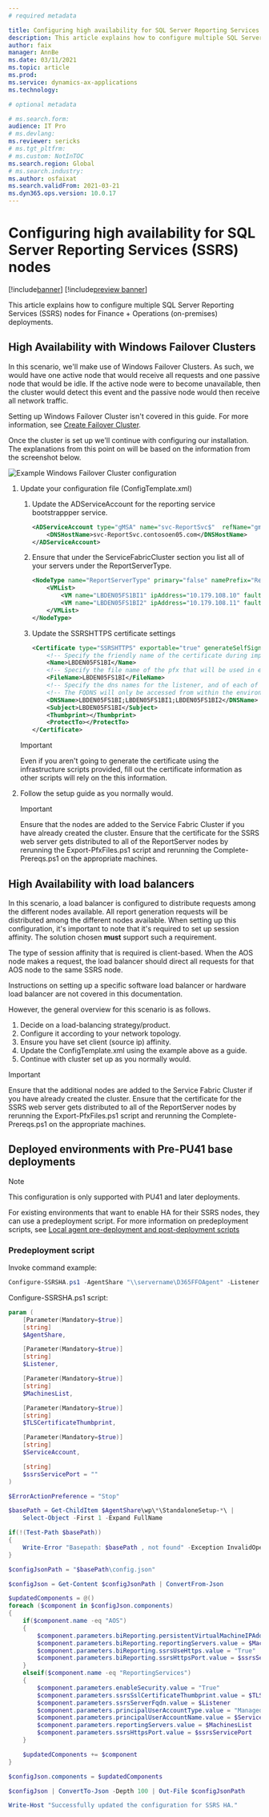 ```yaml
---
# required metadata

title: Configuring high availability for SQL Server Reporting Services (SSRS) nodes
description: This article explains how to configure multiple SQL Server Reporting Services (SSRS) nodes for Finance + Operations (on-premises) deployments.
author: faix
manager: AnnBe
ms.date: 03/11/2021
ms.topic: article
ms.prod:
ms.service: dynamics-ax-applications
ms.technology: 

# optional metadata

# ms.search.form:
audience: IT Pro
# ms.devlang: 
ms.reviewer: sericks
# ms.tgt_pltfrm: 
# ms.custom: NotInTOC
ms.search.region: Global
# ms.search.industry:
ms.author: osfaixat
ms.search.validFrom: 2021-03-21
ms.dyn365.ops.version: 10.0.17
---
```


# Configuring high availability for SQL Server Reporting Services (SSRS) nodes

[!include[banner](../includes/banner.md)]
[!include[preview banner](../includes/preview-banner.md)]

This article explains how to configure multiple SQL Server Reporting Services (SSRS) nodes for Finance + Operations (on-premises) deployments.

## High Availability with Windows Failover Clusters

In this scenario, we'll make use of Windows Failover Clusters. As such, we would have one active node that would receive all requests and one passive node that would be idle. If the active node were to become unavailable, then the cluster would detect this event and the passive node would then receive all network traffic.

Setting up Windows Failover Cluster isn't covered in this guide. For more information, see [Create Failover Cluster](https://docs.microsoft.com/windows-server/failover-clustering/create-failover-cluster).

Once the cluster is set up we'll continue with configuring our installation. The explanations from this point on will be based on the information from the screenshot below.

![Example Windows Failover Cluster configuration](./media/WFC.png)

1. Update your configuration file (ConfigTemplate.xml)

    1. Update the ADServiceAccount for the reporting service bootstrappper service.

        ```xml
        <ADServiceAccount type="gMSA" name="svc-ReportSvc$"  refName="gmsaSSRS">
            <DNSHostName>svc-ReportSvc.contosoen05.com</DNSHostName>
        </ADServiceAccount>
        ```

    1. Ensure that under the ServiceFabricCluster section you list all of your servers under the ReportServerType.

        ```xml
        <NodeType name="ReportServerType" primary="false" namePrefix="Rep" purpose="BI">
            <VMList>
                <VM name="LBDEN05FS1BI1" ipAddress="10.179.108.10" faultDomain="fd:/fd1" updateDomain="ud1"/>
                <VM name="LBDEN05FS1BI2" ipAddress="10.179.108.11" faultDomain="fd:/fd2" updateDomain="ud2"/>
            </VMList>
        </NodeType>
        ```

    1. Update the SSRSHTTPS certificate settings

        ```xml
        <Certificate type="SSRSHTTPS" exportable="true" generateSelfSignedCert="false" generateADCSCert="true">
            <!-- Specify the friendly name of the certificate during import operations. -->
            <Name>LBDEN05FS1BI</Name>
            <!-- Specify the file name of the pfx that will be used in export and import operations. If not specified, the name property will be used -->
            <FileName>LBDEN05FS1BI</FileName>
            <!-- Specify the dns names for the listener, and of each of the report nodes in the cluster. -->
            <!-- The FQDNS will only be accessed from within the environment so its not necessary to create external DNS entries for them. -->
            <DNSName>LBDEN05FS1BI;LBDEN05FS1BI1;LBDEN05FS1BI2</DNSName>
            <Subject>LBDEN05FS1BI</Subject>
            <Thumbprint></Thumbprint>
            <ProtectTo></ProtectTo>
        </Certificate>
        ```
    
    > [!IMPORTANT]
    > Even if you aren't going to generate the certificate using the infrastructure scripts provided, fill out the certificate information as other scripts will rely on the this information.

1. Follow the setup guide as you normally would.

    > [!IMPORTANT]
    > Ensure that the nodes are added to the Service Fabric Cluster if you have already created the cluster.
    > Ensure that the certificate for the SSRS web server gets distributed to all of the ReportServer nodes by rerunning the Export-PfxFiles.ps1 script and rerunning the Complete-Prereqs.ps1 on the appropriate machines.

## High Availability with load balancers

In this scenario, a load balancer is configured to distribute requests among the different nodes available. All report generation requests will be distributed among the different nodes available. When setting up this configuration, it's important to note that it's required to set up session affinity. The solution chosen **must** support such a requirement.

The type of session affinity that is required is client-based. When the AOS node makes a request, the load balancer should direct all requests for that AOS node to the same SSRS node. 

Instructions on setting up a specific software load balancer or hardware load balancer are not covered in this documentation.

However, the general overview for this scenario is as follows.

1. Decide on a load-balancing strategy/product.
1. Configure it according to your network topology.
1. Ensure you have set client (source ip) affinity.
1. Update the ConfigTemplate.xml using the example above as a guide.
1. Continue with cluster set up as you normally would. 

> [!IMPORTANT]
> Ensure that the additional nodes are added to the Service Fabric Cluster if you have already created the cluster.
> Ensure that the certificate for the SSRS web server gets distributed to all of the ReportServer nodes by rerunning the Export-PfxFiles.ps1 script and rerunning the Complete-Prereqs.ps1 on the appropriate machines.

## Deployed environments with Pre-PU41 base deployments

> [!NOTE]
> This configuration is only supported with PU41 and later deployments.

For existing environments that want to enable HA for their SSRS nodes, they can use a predeployment script. For more information on predeployment scripts, see [Local agent pre-deployment and post-deployment scripts](../lifecycle-services/pre-post-scripts.md)

### Predeployment script

Invoke command example:

```powershell
Configure-SSRSHA.ps1 -AgentShare "\\servername\D365FFOAgent" -Listener "LBDEN05FS1BI" -MachinesList "LBDEN05FS1BI1,LBDEN05FS1BI2" -TLSCertificateThumbprint "<cert thumbprint>" -ServiceAccount "contosoen05\svc-ReportSvc$"
```

Configure-SSRSHA.ps1 script:

```powershell
param (
    [Parameter(Mandatory=$true)]
    [string]
    $AgentShare,

    [Parameter(Mandatory=$true)]
    [string]
    $Listener,

    [Parameter(Mandatory=$true)]
    [string]
    $MachinesList,

    [Parameter(Mandatory=$true)]
    [string]
    $TLSCertificateThumbprint,

    [Parameter(Mandatory=$true)]
    [string]
    $ServiceAccount,

    [string]
    $ssrsServicePort = ""
)

$ErrorActionPreference = "Stop"

$basePath = Get-ChildItem $AgentShare\wp\*\StandaloneSetup-*\ |
    Select-Object -First 1 -Expand FullName

if(!(Test-Path $basePath))
{
    Write-Error "Basepath: $basePath , not found" -Exception InvalidOperation
}

$configJsonPath = "$basePath\config.json"

$configJson = Get-Content $configJsonPath | ConvertFrom-Json

$updatedComponents = @()
foreach ($component in $configJson.components)
{
    if($component.name -eq "AOS")
    {
        $component.parameters.biReporting.persistentVirtualMachineIPAddressSSRS.value = $Listener
        $component.parameters.biReporting.reportingServers.value = $MachinesList
        $component.parameters.biReporting.ssrsUseHttps.value = "True"
        $component.parameters.biReporting.ssrsHttpsPort.value = $ssrsServicePort
    }
    elseif($component.name -eq "ReportingServices")
    {
        $component.parameters.enableSecurity.value = "True"
        $component.parameters.ssrsSslCertificateThumbprint.value = $TLSCertificateThumbprint
        $component.parameters.ssrsServerFqdn.value = $Listener
        $component.parameters.principalUserAccountType.value = "ManagedServiceAccount"
        $component.parameters.principalUserAccountName.value = $ServiceAccount
        $component.parameters.reportingServers.value = $MachinesList
        $component.parameters.ssrsHttpsPort.value = $ssrsServicePort
    }

    $updatedComponents += $component
}

$configJson.components = $updatedComponents

$configJson | ConvertTo-Json -Depth 100 | Out-File $configJsonPath

Write-Host "Successfully updated the configuration for SSRS HA."

```
